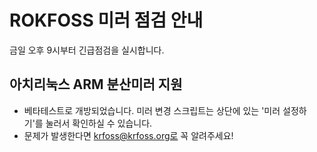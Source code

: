 # ROKFOSS 미러 점검 안내
금일 오후 9시부터 긴급점검을 실시합니다.

## 아치리눅스 ARM 분산미러 지원
- 베타테스트로 개방되었습니다. 미러 변경 스크립트는 상단에 있는 '미러 설정하기'를 눌러서 확인하실 수 있습니다.
- 문제가 발생한다면 krfoss@krfoss.org로 꼭 알려주세요!
